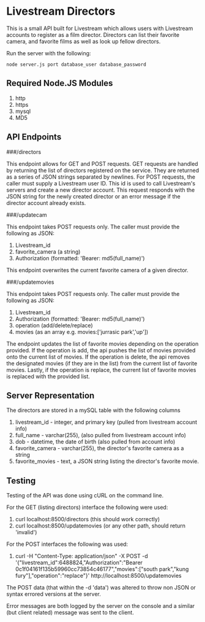 Livestream Directors
======

This is a small API built for Livestream which allows users with Livestream accounts to register as a film director. Directors can list their favorite camera, and favorite films as well as look up fellow directors.

Run the server with the following:

`node server.js port database_user database_password`

Required Node.JS Modules
------
1. http
2. https
3. mysql
4. MD5

API Endpoints
------
###/directors

This endpoint allows for GET and POST requests. GET requests are handled by returning the list of directors registered on the service. They are returned as a series of JSON strings separated by newlines. For POST requests, the caller must supply a Livestream user ID. This id is used to call Livestream's servers and create a new director account. This request responds with the JSON string for the newly created director or an error message if the director account already exists.

###/updatecam

This endpoint takes POST requests only. The caller must provide the following as JSON:

1. Livestream_id
2. favorite_camera (a string)
3. Authorization (formatted: 'Bearer: md5(full_name)')

This endpoint overwrites the current favorite camera of a given director.

###/updatemovies

This endpoint takes POST requests only. The caller must provide the following as JSON:

1. Livestream_id
2. Authorization (formatted: 'Bearer: md5(full_name)')
3. operation (add/delete/replace)
4. movies (as an array e.g. movies:['jurrasic park','up'])

The endpoint updates the list of favorite movies depending on the operation provided. If the operation is add, the api pushes the list of movies provided onto the current list of movies. If the operation is delete, the api removes the designated movies (if they are in the list) from the current list of favorite movies. Lastly, if the operation is replace, the current list of favorite movies is replaced with the provided list.

Server Representation
------

The directors are stored in a mySQL table with the following columns

1. livestream_id - integer, and primary key (pulled from livestream account info)
2. full_name - varchar(255), (also pulled from livestream account info)
3. dob - datetime, the date of birth (also pulled from account info)
4. favorite_camera - varchar(255), the director's favorite camera as a string
5. favorite_movies - text, a JSON string listing the director's favorite movie.

Testing
------

Testing of the API was done using cURL on the command line.

For the GET (listing directors) interface the following were used:

1. curl localhost:8500/directors (this should work correctly)
2. curl localhost:8500/updatemovies (or any other path, should return 'invalid')

For the POST interfaces the following was used:

1. curl -H "Content-Type: application/json" -X POST -d '{"livestream_id":6488824,"Authorization":"Bearer 0c1f04161f135b59960cc73854c46177","movies":["south park","kung fury"],"operation":"replace"}' http://localhost:8500/updatemovies

The POST data (that within the -d 'data') was altered to throw non JSON or syntax errored versions at the server.

Error messages are both logged by the server on the console and a similar (but client related) message was sent to the client.
